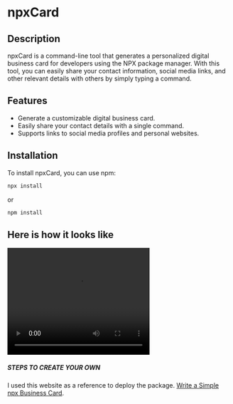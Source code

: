 # npxCard

## Description

npxCard is a command-line tool that generates a personalized digital business card for developers using the NPX package manager. With this tool, you can easily share your contact information, social media links, and other relevant details with others by simply typing a command.

## Features

- Generate a customizable digital business card.
- Easily share your contact details with a single command.
- Supports links to social media profiles and personal websites.

## Installation

To install npxCard, you can use npm:

```bash
npx install
```
or
```bash
npm install
```

## Here is how it looks like

<video width="320" height="240" controls>
  <source src="Videos/npx_card_video.mp4" type="video/mp4">
  Your browser does not support the video tag.
</video>

##### STEPS TO CREATE YOUR OWN
I used this website as a reference to deploy the package. 
[Write a Simple npx Business Card](https://studioelsa.se/blog/open-source-oss-npx-business-card). 
